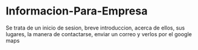 # Informacion-Para-Empresa
Se trata de un inicio de sesion, breve introduccion, acerca de ellos, sus lugares, la manera de contactarse, enviar un correo y verlos por el google maps
